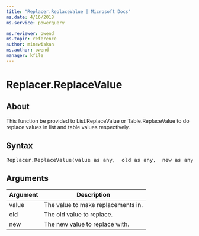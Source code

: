 ```yaml
---
title: "Replacer.ReplaceValue | Microsoft Docs"
ms.date: 4/16/2018
ms.service: powerquery

ms.reviewer: owend
ms.topic: reference
author: minewiskan
ms.author: owend
manager: kfile
---
```

# Replacer.ReplaceValue

  
## About  
This function be provided to List.ReplaceValue or Table.ReplaceValue to do replace values in list and table values respectively.  
  
## Syntax

<pre>
Replacer.ReplaceValue(value as any,  old as any,  new as any) as any  
</pre> 
  
## Arguments  
  
|Argument|Description|  
|------------|---------------|  
|value|The value to make replacements in.|  
|old|The old value to replace.|  
|new|The new value to replace with.|  
  
